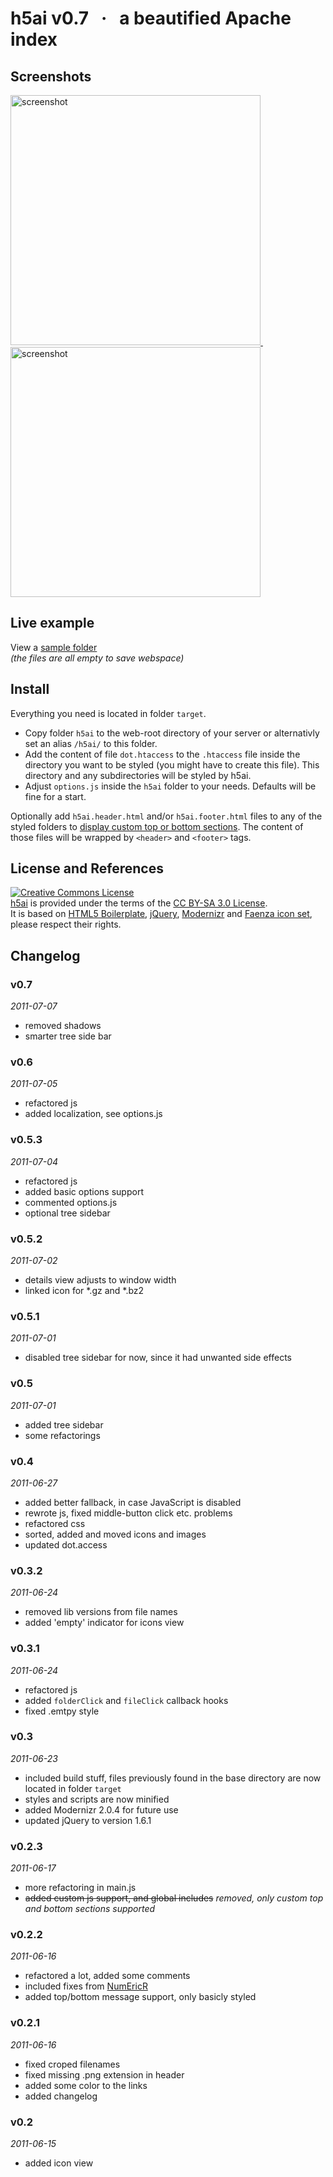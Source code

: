 # h5ai v0.7 &#160; · &#160; a beautified Apache index


## Screenshots

<a href="http://larsjung.de/h5ai/sample/screenshots/h5ai-v0.5.2-details.png" target="_blank">
	<img src="http://larsjung.de/h5ai/sample/screenshots/h5ai-v0.5.2-details.png" width="400px" alt="screenshot" title="details view" style="display: inline" />
</a>
&#160; &#160; &#160;
<a href="http://larsjung.de/h5ai/sample/screenshots/h5ai-v0.5.2-icons.png" target="_blank">
	<img src="http://larsjung.de/h5ai/sample/screenshots/h5ai-v0.5.2-icons.png" width="400px" alt="screenshot" title="icons view" style="display: inline" />
</a>


## Live example

View a [sample folder](http://larsjung.de/h5ai/sample)  
*(the files are all empty to save webspace)*


## Install

Everything you need is located in folder `target`.

* Copy folder `h5ai` to the web-root directory of your server or alternativly set an alias `/h5ai/` to
  this folder.
* Add the content of file `dot.htaccess` to the `.htaccess` file inside the directory you want to be
  styled (you might have to create this file). This directory and any subdirectories will be styled by h5ai.
* Adjust `options.js` inside the `h5ai` folder to your needs. Defaults will be fine for a start.

Optionally add `h5ai.header.html` and/or `h5ai.footer.html` files to any of the styled folders to [display
custom top or bottom sections](http://larsjung.de/h5ai/sample/customize). The content of those files
will be wrapped by `<header>` and `<footer>` tags.


## License and References

<a rel="license" href="http://creativecommons.org/licenses/by-sa/3.0/"><img alt="Creative Commons License" style="border-width:0" src="http://i.creativecommons.org/l/by-sa/3.0/88x31.png" /></a>  
[h5ai](http://larsjung.de/h5ai) is provided under the terms of the [CC BY-SA 3.0 License](http://creativecommons.org/licenses/by-sa/3.0/).  
It is based on
[HTML5 Boilerplate](http://html5boilerplate.com),
[jQuery](http://jquery.com),
[Modernizr](http://www.modernizr.com) and
[Faenza icon set](http://tiheum.deviantart.com/art/Faenza-Icons-173323228),
please respect their rights.


## Changelog

### v0.7
*2011-07-07*

* removed shadows
* smarter tree side bar


### v0.6
*2011-07-05*

* refactored js
* added localization, see options.js


### v0.5.3
*2011-07-04*

* refactored js
* added basic options support
* commented options.js
* optional tree sidebar


### v0.5.2
*2011-07-02*

* details view adjusts to window width
* linked icon for *.gz and *.bz2


### v0.5.1
*2011-07-01*

* disabled tree sidebar for now, since it had unwanted side effects


### v0.5
*2011-07-01*

* added tree sidebar
* some refactorings


### v0.4
*2011-06-27*

* added better fallback, in case JavaScript is disabled
* rewrote js, fixed middle-button click etc. problems
* refactored css
* sorted, added and moved icons and images
* updated dot.access


### v0.3.2
*2011-06-24*

* removed lib versions from file names
* added 'empty' indicator for icons view


### v0.3.1
*2011-06-24*

* refactored js
* added `folderClick` and `fileClick` callback hooks
* fixed .emtpy style


### v0.3
*2011-06-23*

* included build stuff, files previously found in the base directory are now located in folder `target`
* styles and scripts are now minified
* added Modernizr 2.0.4 for future use
* updated jQuery to version 1.6.1


### v0.2.3
*2011-06-17*

* more refactoring in main.js
* ~~added custom js support, and global includes~~ *removed, only custom top and bottom sections supported*


### v0.2.2
*2011-06-16*

* refactored a lot, added some comments
* included fixes from [NumEricR](http://github.com/NumEricR/h5ai)
* added top/bottom message support, only basicly styled


### v0.2.1
*2011-06-16*

* fixed croped filenames
* fixed missing .png extension in header
* added some color to the links
* added changelog


### v0.2
*2011-06-15*

* added icon view

